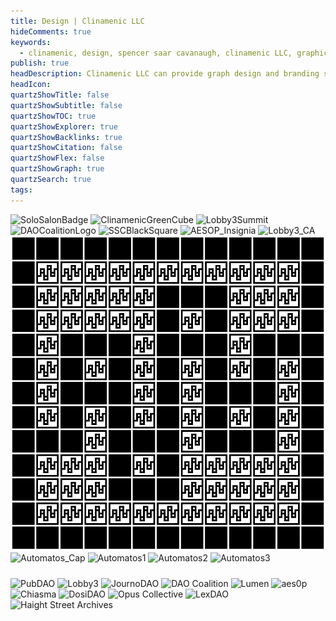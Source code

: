 ```yaml
---
title: Design | Clinamenic LLC
hideComments: true
keywords:
  - clinamenic, design, spencer saar cavanaugh, clinamenic LLC, graphic design, branding
publish: true
headDescription: Clinamenic LLC can provide graph design and branding services for your project.
headIcon: 
quartzShowTitle: false
quartzShowSubtitle: false
quartzShowTOC: true
quartzShowExplorer: true
quartzShowBacklinks: true
quartzShowCitation: false
quartzShowFlex: false
quartzShowGraph: true
quartzSearch: true
tags:
---
```


<div class="gallery3">
          <img
            src="https://i.pinimg.com/originals/24/7f/45/247f45070cb1ef7163052703f80e5e5d.png"
            class="gallery-img"
            style="border: 0px;"
            alt="SoloSalonBadge"
          />
          <img
            src="https://i.pinimg.com/originals/0d/2c/cb/0d2ccb72395e7aac4d199d0c6da082b6.png"
            class="gallery-img"
            style="border: 0px;"
            alt="ClinamenicGreenCube"
          />
          <img
            src="https://i.pinimg.com/originals/ac/83/51/ac8351a7621e2eda2ea932fcf2b2ed16.png"
            class="gallery-img"
            alt="Lobby3Summit"
          />
          <img
            src="https://i.pinimg.com/originals/ba/8d/60/ba8d60ed927336c2c17e076a1615a795.png"
            class="gallery-img"
            style="border: 0px;"
            alt="DAOCoalitionLogo"
          />
          <img
            src="https://i.pinimg.com/originals/a2/b7/f0/a2b7f072e1c73db4452c2e4b14c21c2c.png"
            class="gallery-img"
            alt="SSCBlackSquare"
          />
          <img
            src="https://i.pinimg.com/originals/54/82/24/5482241c344c134a0e83d9a32b780d8b.png"
            class="gallery-img"
            alt="AESOP_Insignia"
          />
          <img
            src="https://pinata.clinamenic.com/ipfs/QmQ37HQ9NkDL4AXB2rka6u7wWPNmxkfgALcesoHSq6DiTN"
            class="gallery-img"
            alt="Lobby3_CA"
          />
          <img
            src="https://raw.githubusercontent.com/Clinamenic/clinamenic.github.io/main/img/ClinamenicFractile%20copy.png"
            class="gallery-img"
            alt="Clinamenic Fractile"
          />
          <img
            src="https://i.seadn.io/gcs/files/e0d3da2759fbeff246c962b0af0f3257.gif?auto=format&dpr=1&w=1000"
            class="gallery-img"
            alt="Automatos_Cap"
          />
          <img
            src="https://i.seadn.io/gcs/files/b00723e734db5489568ba6c04596252a.png?auto=format&dpr=1&w=1000"
            class="gallery-img"
            alt="Automatos1"
          />
          <img
            src="https://i.seadn.io/gcs/files/6e1478194936a082ccc6f41141e7b048.png?auto=format&dpr=1&w=1000"
            class="gallery-img"
            alt="Automatos2"
          />
          <img
            src="https://i.seadn.io/gcs/files/a2fc4aa17721ad012bd041dafecd7ebf.png?auto=format&dpr=1&w=1000"
            class="gallery-img"
            alt="Automatos3"
          />
</div>

<div style="height: 1.5rem"></div>

<div class="gallery4">
          <img
            src="https://arweave.net/yLPZGK3KHwEjMEOKXtjzW9ORWTLhGWlA5JbOtUn-3IQ"
            class="gallery-img"
            alt="PubDAO"
          />
          <img
            src="https://arweave.net/3TAVprqLnvqjGYYg8nAP_g3McwdWK9DMxk0UW2ZQwsk"
            class="gallery-img"
            alt="Lobby3"
          />
          <img
            src="https://arweave.net/Hxdks3FGsej1el1_kmPLNaMfQOUMiv30z47PfeCj4IM"
            class="gallery-img"
            alt="JournoDAO"
          />
          <img
            src="https://arweave.net/-ccfrMYluDqy0chV6f_Uq3BRmDK1CYuqLviNE1IXNAw"
            class="gallery-img"
            alt="DAO Coalition"
          />
          <img
            src="https://arweave.net/LV7qaov2G7j194NaRzia-gONRhErYAxfKxnp5HC1Fbc"
            class="gallery-img"
            alt="Lumen"
          />
          <img
            src="https://arweave.net/2tt04MwrGVCIBX8DkaCcxkY7cOTLvvbgdrH-_A4R76w"
            class="gallery-img"
            alt="aes0p"
          />
          <img
            src="https://arweave.net/7fAZYimO6b4JWlrlU8L-OMGHYkDUXPmD_5Zw4V_6-YI"
            class="gallery-img"
            alt="Chiasma"
          />
          <img
            src="https://arweave.net/MTcov50p5gqybv9gFUK8UBqmhbaT_-nDBiRGiILnN3c"
            class="gallery-img"
            alt="DosiDAO"
          />
          <img
            src="https://arweave.net/XVFr82WjP9OUotbZpHvwsKxM5kvApMSsXYi02rsqx28"
            class="gallery-img"
            alt="Opus Collective"
          />
          <img
            src="https://arweave.net/o3UVsU5OWVQOcO-4Hx3ws_jsSK7NWoO3qJspMqVwo0k"
            class="gallery-img"
            alt="LexDAO"
          />
          <img
            src="https://arweave.net/wZivIrNiLsQn44oBV0VtKSCdzPob4-Pmkg8Lh9TRZ9Y"
            class="gallery-img"
            alt="Haight Street Archives"
          />
</div>
